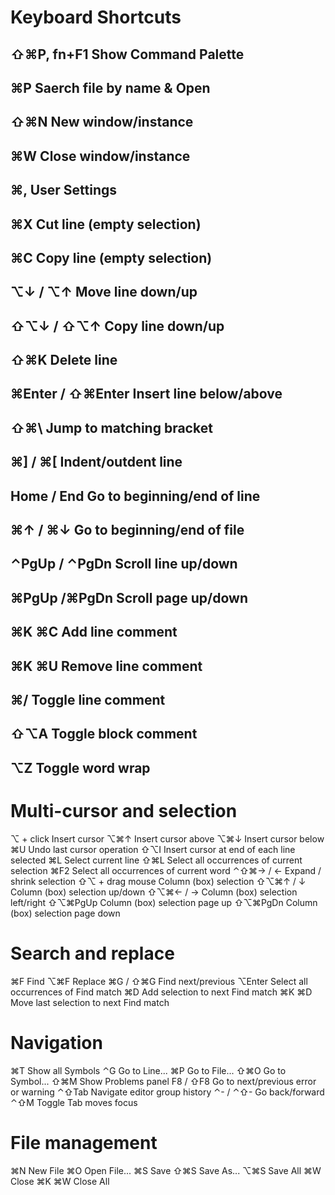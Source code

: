 
# Keyboard Shortcuts

## ⇧⌘P, fn+F1 Show Command Palette
## ⌘P Saerch file by name & Open
## ⇧⌘N New window/instance
## ⌘W Close window/instance
## ⌘, User Settings

## ⌘X Cut line (empty selection)
## ⌘C Copy line (empty selection)
## ⌥↓ / ⌥↑ Move line down/up
## ⇧⌥↓ / ⇧⌥↑ Copy line down/up
## ⇧⌘K Delete line
## ⌘Enter / ⇧⌘Enter Insert line below/above
## ⇧⌘\ Jump to matching bracket
## ⌘] / ⌘[ Indent/outdent line
## Home / End Go to beginning/end of line
## ⌘↑ / ⌘↓ Go to beginning/end of file
## ⌃PgUp / ⌃PgDn Scroll line up/down
## ⌘PgUp /⌘PgDn Scroll page up/down
## ⌘K ⌘C Add line comment
## ⌘K ⌘U Remove line comment
## ⌘/ Toggle line comment
## ⇧⌥A Toggle block comment
## ⌥Z Toggle word wrap

# Multi-cursor and selection
⌥ + click Insert cursor
⌥⌘↑ Insert cursor above
⌥⌘↓ Insert cursor below
⌘U Undo last cursor operation
⇧⌥I Insert cursor at end of each line selected
⌘L Select current line
⇧⌘L Select all occurrences of current selection
⌘F2 Select all occurrences of current word
⌃⇧⌘→ / ← Expand / shrink selection
⇧⌥ + drag mouse Column (box) selection
⇧⌥⌘↑ / ↓ Column (box) selection up/down
⇧⌥⌘← / → Column (box) selection left/right
⇧⌥⌘PgUp Column (box) selection page up
⇧⌥⌘PgDn Column (box) selection page down

# Search and replace
⌘F Find
⌥⌘F Replace
⌘G / ⇧⌘G Find next/previous
⌥Enter Select all occurrences of Find match
⌘D Add selection to next Find match
⌘K ⌘D Move last selection to next Find match

# Navigation
⌘T Show all Symbols
⌃G Go to Line...
⌘P Go to File...
⇧⌘O Go to Symbol...
⇧⌘M Show Problems panel
F8 / ⇧F8 Go to next/previous error or warning
⌃⇧Tab Navigate editor group history
⌃- / ⌃⇧- Go back/forward
⌃⇧M Toggle Tab moves focus

# File management
⌘N New File
⌘O Open File...
⌘S Save
⇧⌘S Save As...
⌥⌘S Save All
⌘W Close
⌘K ⌘W Close All
